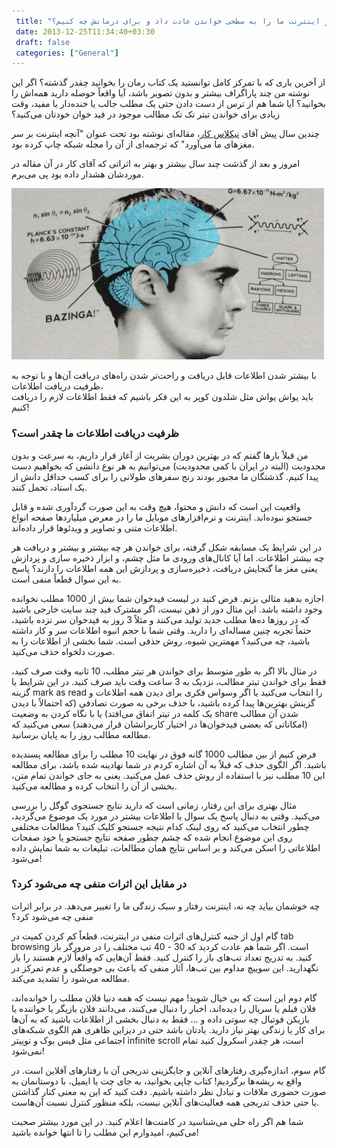 ```yaml
---
 title: "چطور اینترنت ما را به سطحی خواندن عادت داد و برای درمانش چه کنیم؟" 
 date: 2013-12-25T11:34:40+03:30
 draft: false 
 categories: ["General"]
---
```




از آخرین باری که با تمرکز کامل توانستید یک کتاب رمان را بخوانید چقدر گذشته؟ اگر این نوشته من چند پاراگراف بیشتر و بدون تصویر باشد، آیا واقعاً حوصله دارید همه‌اش را بخوانید؟ آیا شما هم از ترس از دست دادن حتی یک مطلب جالب یا خنده‌دار یا مفید، وقت زیادی برای خواندن تیتر تک تک مطالب موجود در فید خوان خودتان می‌کنید؟



چندین سال پیش آقای [نیکلاس کار](http://en.wikipedia.org/wiki/Nicholas_G._Carr)، مقاله‌ای نوشته بود تحت عنوان "آنچه اینترنت بر سر مغزهای ما می‌آورد" که ترجمه‌ای از آن را مجله شبکه چاپ کرده بود.



امروز و بعد از گذشت چند سال بیشتر و بهتر به اثراتی که آقای کار در آن مقاله در موردشان هشدار داده بود پی می‌برم.



![](/oldimg/sheldon.jpg)



با بیشتر شدن اطلاعات قابل دریافت و راحت‌تر شدن راه‌های دریافت‌ آن‌ها و با توجه به ظرفیت دریافت اطلاعات،  
 باید یواش یواش مثل شلدون کوپر به این فکر باشیم که فقط اطلاعات لازم را دریافت کنیم!



### ظرفیت دریافت اطلاعات ما چقدر است؟



من قبلاً بارها گفتم که در بهترین دوران بشریت از آغاز قرار داریم، به سرعت و بدون محدودیت (البته در ایران با کمی محدودیت) می‌توانیم به هر نوع دانشی که بخواهیم دست پیدا کنیم. گذشتگان ما مجبور بودند رنج سفرهای طولانی را برای کسب حداقل دانش از یک استاد، تحمل کنند.



واقعیت این است که دانش و محتوا، هیچ وقت به این صورت گردآوری شده و قابل جستجو نبوده‌اند. اینترنت و نرم‌افزارهای موبایل ما را در معرض میلیاردها صفحه انواع اطلاعات متنی و تصاویر و ویدئوها قرار داده‌اند.



در این شرایط یک مسابقه شکل گرفته‌، برای خواندن هر چه بیشتر و بیشتر و دریافت هر چه بیشتر اطلاعات. اما آیا کانال‌های ورودی ما مثل چشم، و ابزار ذخیره سازی و پردازش یعنی مغز ما گنجایش دریافت، ذخیره‌سازی و پردازش این همه اطلاعات را دارند؟ پاسخ به این سوال قطعاً منفی است.



اجازه بدهید مثالی بزنم. فرض کنید در لیست فیدخوان شما بیش از 1000 مطلب نخوانده وجود داشته باشد. این مثال دور از ذهن نیست، اگر مشترک فید چند سایت خارجی باشید که در روزها ده‌ها مطلب جدید تولید می‌کنند و مثلاً 3 روز به فیدخوان سر نزده باشید، حتماً‌ تجربه چنین مساله‌ای را دارید. وقتی شما با حجم انبوه اطلاعات سر و کار داشته باشید، چه می‌کنید؟ مهمترین شیوه، روش حذفی است. شما بخشی از اطلاعات را به صورت دلخواه حذف می‌کنید.



در مثال بالا اگر به طور متوسط برای خواندن هر تیتر مطلب، 10 ثانیه وقت صرف کنید، فقط برای خواندن تیتر مطالب، نزدیک به 3 ساعت وقت باید صرف کنید. در این شرایط یا گزینه mark as read را انتخاب می‌کنید یا اگر وسواس فکری برای دیدن همه اطلاعات و گزینش بهترین‌ها پیدا کرده باشید، با حذف برخی به صورت تصادفی (که احتمالاً با دیدن یک کلمه در تیتر اتفاق می‌افتد) یا با نگاه کردن به وضعیت share شدن آن مطالب (امکاناتی که بعضی فیدخوان‌ها در اختیار کاربرانشان قرار می‌دهند) سعی می‌کنید که مطالعه مطالب روز را به پایان برسانید.



فرض کنیم از بین مطالب 1000 گانه فوق در نهایت 10 مطلب را برای مطالعه پسندیده باشید. اگر الگوی حذف که قبلاً به آن اشاره کردم در شما نهادینه شده باشد، برای مطالعه این 10 مطلب نیز با استفاده از روش حذف عمل می‌کنید. یعنی به جای خواندن تمام متن،‌ بخشی از آن را انتخاب کرده و مطالعه می‌کنید.



مثال بهتری برای این رفتار، زمانی است که دارید نتایج جستجوی گوگل را بررسی می‌کنید. وقتی به دنبال پاسخ یک سوال یا اطلاعات بیشتر در مورد یک موضوع می‌گردید، چطور انتخاب می‌کنید که روی لینک کدام نتیجه جستجو کلیک کنید؟ مطالعات مختلفی روی این موضوع انجام شده که چشم چطور صفحه نتایج جستجو یا خود صفحات اطلاعاتی را اسکن می‌کند و بر اساس نتایج همان مطالعات، تبلیغات به شما نمایش داده می‌شود!



### در مقابل این اثرات منفی چه می‌شود کرد؟



چه خوشمان بیاید چه نه، اینترنت رفتار و سبک زندگی ما را تغییر می‌دهد. در برابر اثرات منفی چه می‌شود کرد؟



گام اول از جنبه کنترل‌های اثرات منفی در اینترنت، قطعاً کم کردن کمیت در tab browsing است. اگر شما هم عادت کردید که 30 - 40 تب مختلف را در مرورگر باز کنید. به تدریج تعداد تب‌های باز را کنترل کنید. فقط آن‌هایی که واقعاً لازم هستند را باز نگهدارید. این سوییچ مداوم بین تب‌ها، آثار منفی که باعث بی حوصلگی و عدم تمرکز در مطالعه می‌شود را تشدید می‌کند.



گام دوم این است که بی خیال شوید! مهم نیست که همه دنیا فلان مطلب را خوانده‌اند، فلان فیلم یا سریال را دیده‌اند، اخبار را دنبال می‌کنند،‌ می‌دانند فلان بازیگر یا خواننده یا بازیکن فوتبال چه سوتی داده و ... فقط به دنبال بخشی از اطلاعات باشید که به آن‌ها برای کار یا زندگی بهتر نیاز دارید. یادتان باشد حتی در دیزاین ظاهری هم الگوی شبکه‌های اجتماعی مثل فیس بوک و توییتر infinite scroll است، هر چقدر اسکرول کنید تمام نمی‌شود!



گام سوم، اندازه‌گیری رفتارهای آنلاین و جایگزینی تدریجی آن با رفتارهای آفلاین است. در واقع به ریشه‌ها برگردیم! کتاب چاپی بخوانید، به جای چت یا ایمیل، با دوستانمان به صورت حضوری ملاقات و تبادل نظر داشته باشیم. دقت کنید که این به معنی کنار گذاشتن یا حتی حذف تدریجی همه فعالیت‌های آنلاین نیست، بلکه منظور کنترل نسبت آن‌هاست.



شما هم اگر راه حلی می‌شناسید در کامنت‌ها اعلام کنید. در این مورد بیشتر صحبت می‌کنیم، امیدوارم این مطلب را تا انتها خوانده باشید!

